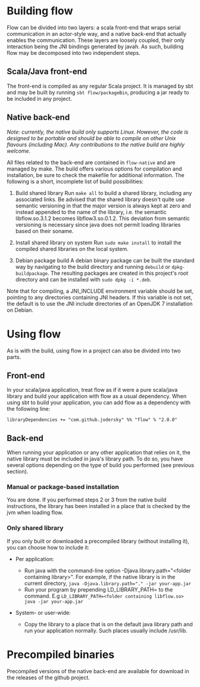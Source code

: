 # Building flow
Flow can be divided into two layers: a scala front-end that wraps serial communication in an actor-style way, and a native back-end that actually enables the communication. These layers are loosely coupled, their only interaction being the JNI bindings generated by javah. As such, building flow may be decomposed into two independent steps.

## Scala/Java front-end
The front-end is compiled as any regular Scala project. It is managed by sbt and may be built by running `sbt flow/packageBin`, producing a jar ready to be included in any project.

## Native back-end
_Note: currently, the native build only supports Linux. However, the code is designed to be portable and should be able to compile on other Unix flavours (including Mac). Any contributions to the native build are highly welcome._

All files related to the back-end are contained in `flow-native` and are managed by make. The build offers various options for compilation and installation, be sure to check the makefile for additional information. The following is a short, incomplete list of build possibilities:

1.  Build shared library
    Run `make all` to build a shared library, including any associated links. Be advised that the shared library doesn't quite use semantic versioning in that the major version is always kept at zero and instead appended to the name of the library, i.e. the semantic libflow.so.3.1.2 becomes libflow3.so.0.1.2. This deviation from semantic versioning is necessary since java does not permit loading libraries based on their soname.

2.  Install shared library on system
    Run `sudo make install` to install the compiled shared libraries on the local system.

3.  Debian package build
    A debian binary package can be built the standard way by navigating to the build directory and running `debuild` or `dpkg-buildpackage`. The resulting packages are created in this project's root directory and can be installed with `sudo dpkg -i *.deb`.

Note that for compiling, a JNI_INCLUDE environment variable should be set, pointing to any directories containing JNI headers. If this variable is not set, the default is to use the JNI include directories of an OpenJDK 7 installation on Debian.

# Using flow
As is with the build, using flow in a project can also be divided into two parts.

## Front-end
In your scala/java application, treat flow as if it were a pure scala/java library and build your application with flow as a usual dependency. When using sbt to build your application, you can add flow as a dependency with the following line:

    libraryDependencies += "com.github.jodersky" %% "flow" % "2.0.0"

## Back-end
When running your application or any other application that relies on it, the native library must be included in java's library path. To do so, you have several options depending on the type of build you performed (see previous section).

### Manual or package-based installation
You are done. If you performed steps 2 or 3 from the native build instructions, the library has been installed in a place that is checked by the jvm when loading flow.

### Only shared library
If you only built or downloaded a precompiled library (without installing it), you can choose how to include it:
-  Per application:
    -  Run java with the command-line option -Djava.library.path="\<folder containing library\>". For example, if the native library is in the current directory, ```java -Djava.library.path="." -jar your-app.jar```
    -  Run your program by prepending LD_LIBRARY_PATH=<folder containing libflow.so> to the command. E.g ```LD_LIBRARY_PATH=<folder containing libflow.so> java -jar your-app.jar```

-  System- or user-wide:
    - Copy the library to a place that is on the default java library path and run your application normally. Such places usually include /usr/lib.


# Precompiled binaries
Precompiled versions of the native back-end are available for download in the releases of the github project.